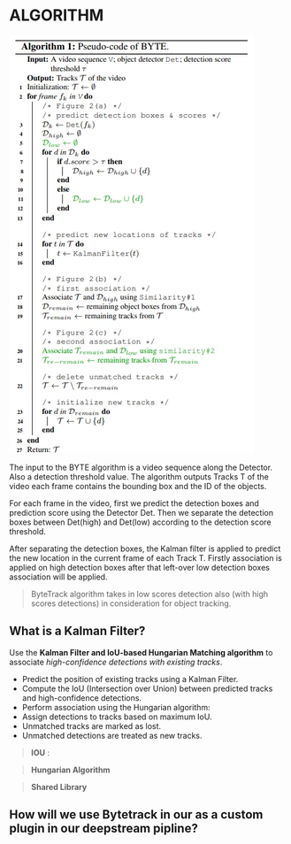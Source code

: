 # ALGORITHM

!["bytetrack algorithm"](/assets/image.png)

The input to the BYTE algorithm is a video sequence along the Detector. Also a detection threshold value. The algorithm outputs Tracks T of the video each frame contains the bounding box and the ID of the objects.

For each frame in the video, first we predict the detection boxes and prediction score using the Detector Det. Then we separate the detection boxes between Det(high) and Det(low) according to the detection score threshold.

After separating the detection boxes, the Kalman filter is applied to predict the new location in the current frame of each Track T. Firstly association is applied on high detection boxes after that left-over low detection boxes association will be applied.

> ByteTrack algorithm takes in low scores detection also (with high scores detections) in consideration for object tracking.

## What is a Kalman Filter?
Use the **Kalman Filter and IoU-based Hungarian Matching algorithm** to associate *high-confidence detections with existing tracks*.

- Predict the position of existing tracks using a Kalman Filter.
- Compute the IoU (Intersection over Union) between predicted tracks and high-confidence detections.
- Perform association using the Hungarian algorithm:
- Assign detections to tracks based on maximum IoU.
- Unmatched tracks are marked as lost.
- Unmatched detections are treated as new tracks.

> **IOU** : 

> **Hungarian Algorithm**

> **Shared Library**

## How will we use Bytetrack in our as a custom plugin in our deepstream pipline?


